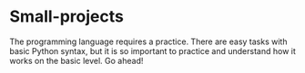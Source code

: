 # Small-projects
The programming language requires a practice.
There are easy tasks with basic Python syntax, but it is so important to practice and understand how it works on the basic level.
Go ahead!
